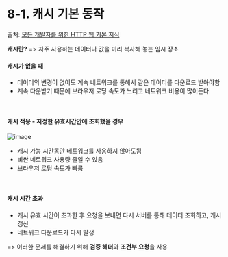 # 8-1. 캐시 기본 동작
 
 출처: [모든 개발자를 위한 HTTP 웹 기본 지식](https://www.inflearn.com/course/http-%EC%9B%B9-%EB%84%A4%ED%8A%B8%EC%9B%8C%ED%81%AC/dashboard)
 
 **캐시란?** => 자주 사용하는 데이터나 값을 미리 복사해 놓는 임시 장소
 <br>
 
 #### 캐시가 없을 때
 
 * 데이터의 변경이 없어도 계속 네트워크를 통해서 같은 데이터를 다운로드 받아야함
 * 계속 다운받기 때문에 브라우저 로딩 속도가 느리고 네트워크 비용이 많이든다
<br>

#### 캐시 적용 - 지정한 유효시간안에 조회했을 경우

![image](https://user-images.githubusercontent.com/83762364/181600442-dace2169-6cf7-4794-9d48-1de8b24ca496.png)

* 캐시 가능 시간동안 네트워크를 사용하지 않아도됨
* 비싼 네트워크 사용량 줄일 수 있음
* 브라우저 로딩 속도가 빠름
<br>

#### 캐시 시간 초과

* 캐시 유효 시간이 초과한 후 요청을 보내면 다시 서버를 통해 데이터 조회하고, 캐시 갱신
* 네트워크 다운로드가 다시 발생

 => 이러한 문제를 해결하기 위해 **검증 헤더**와 **조건부 요청**을 사용



